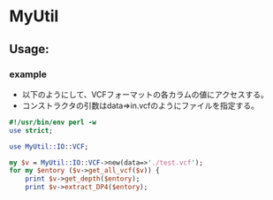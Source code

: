 MyUtil
======

## Usage:
### example
* 以下のようにして、VCFフォーマットの各カラムの値にアクセスする。
* コンストラクタの引数はdata=>in.vcfのようにファイルを指定する。

```perl
#!/usr/bin/env perl -w
use strict;

use MyUtil::IO::VCF;

my $v = MyUtil::IO::VCF->new(data=>'./test.vcf');
for my $entory ($v->get_all_vcf($v)) {
    print $v->get_depth($entory);
    print $v->extract_DP4($entory);

```

